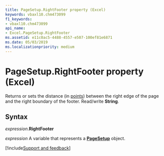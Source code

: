 ```yaml
---
title: PageSetup.RightFooter property (Excel)
keywords: vbaxl10.chm473099
f1_keywords:
- vbaxl10.chm473099
api_name:
- Excel.PageSetup.RightFooter
ms.assetid: e11c0ac5-4488-4557-e507-100ef81e6871
ms.date: 05/03/2019
ms.localizationpriority: medium
---
```



# PageSetup.RightFooter property (Excel)

Returns or sets the distance (in [points](../language/glossary/vbe-glossary.md#point)) between the right edge of the page and the right boundary of the footer. Read/write **String**.


## Syntax

_expression_.**RightFooter**

_expression_ A variable that represents a **[PageSetup](Excel.PageSetup.md)** object.




[!include[Support and feedback](~/includes/feedback-boilerplate.md)]